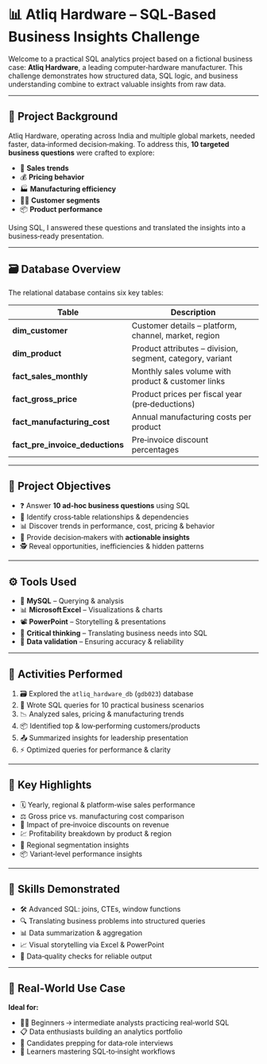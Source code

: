 # 📊 Atliq Hardware – SQL‑Based Business Insights Challenge

Welcome to a practical SQL analytics project based on a fictional business case: **Atliq Hardware**, a leading computer‑hardware manufacturer. This challenge demonstrates how structured data, SQL logic, and business understanding combine to extract valuable insights from raw data.

---

## 🧩 Project Background
Atliq Hardware, operating across India and multiple global markets, needed faster, data‑informed decision‑making. To address this, **10 targeted business questions** were crafted to explore:

- 🔄 **Sales trends**  
- 💰 **Pricing behavior**  
- 🏭 **Manufacturing efficiency**  
- 🧍‍♂️ **Customer segments**  
- 📦 **Product performance**

Using SQL, I answered these questions and translated the insights into a business‑ready presentation.

---

## 🗃️ Database Overview
The relational database contains six key tables:

| Table | Description |
|-------|-------------|
| **dim_customer** | Customer details – platform, channel, market, region |
| **dim_product** | Product attributes – division, segment, category, variant |
| **fact_sales_monthly** | Monthly sales volume with product & customer links |
| **fact_gross_price** | Product prices per fiscal year (pre‑deductions) |
| **fact_manufacturing_cost** | Annual manufacturing costs per product |
| **fact_pre_invoice_deductions** | Pre‑invoice discount percentages |

---

## 🎯 Project Objectives
- ❓ Answer **10 ad‑hoc business questions** using SQL  
- 🔗 Identify cross‑table relationships & dependencies  
- 📊 Discover trends in performance, cost, pricing & behavior  
- 🧠 Provide decision‑makers with **actionable insights**  
- 🕵️ Reveal opportunities, inefficiencies & hidden patterns  

---

## ⚙️ Tools Used
- 🐬 **MySQL** – Querying & analysis  
- 📊 **Microsoft Excel** – Visualizations & charts  
- 📽️ **PowerPoint** – Storytelling & presentations  
- 🧠 **Critical thinking** – Translating business needs into SQL  
- 🧹 **Data validation** – Ensuring accuracy & reliability  

---

## 🧠 Activities Performed
1. 🗃️ Explored the `atliq_hardware_db` (`gdb023`) database  
2. 🧾 Wrote SQL queries for 10 practical business scenarios  
3. 📉 Analyzed sales, pricing & manufacturing trends  
4. 📦 Identified top & low‑performing customers/products  
5. 📤 Summarized insights for leadership presentation  
6. ⚡ Optimized queries for performance & clarity  

---

## 📌 Key Highlights
- 🗓️ Yearly, regional & platform‑wise sales performance  
- ⚖️ Gross price vs. manufacturing cost comparison  
- 💸 Impact of pre‑invoice discounts on revenue  
- 💹 Profitability breakdown by product & region  
- 🧭 Regional segmentation insights  
- 📦 Variant‑level performance insights  

---

## 🧠 Skills Demonstrated
- 🛠️ Advanced SQL: joins, CTEs, window functions  
- 🔍 Translating business problems into structured queries  
- 📊 Data summarization & aggregation  
- 📈 Visual storytelling via Excel & PowerPoint  
- 🧹 Data‑quality checks for reliable output  

---

## 🚀 Real‑World Use Case
**Ideal for:**

- 🧑‍💻 Beginners → intermediate analysts practicing real‑world SQL  
- 📋 Data enthusiasts building an analytics portfolio  
- 💼 Candidates prepping for data‑role interviews  
- 🧰 Learners mastering SQL‑to‑insight workflows  

